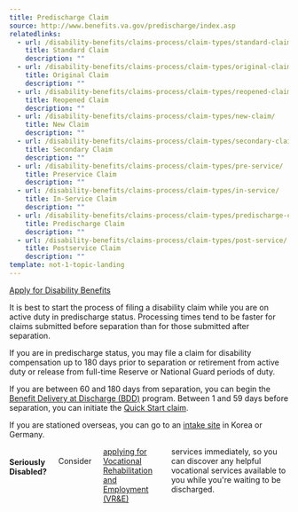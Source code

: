 ```yaml
---
title: Predischarge Claim
source: http://www.benefits.va.gov/predischarge/index.asp
relatedlinks:
  - url: /disability-benefits/claims-process/claim-types/standard-claim/
    title: Standard Claim
    description: ""
  - url: /disability-benefits/claims-process/claim-types/original-claim/
    title: Original Claim
    description: ""
  - url: /disability-benefits/claims-process/claim-types/reopened-claim/
    title: Reopened Claim
    description: ""
  - url: /disability-benefits/claims-process/claim-types/new-claim/
    title: New Claim
    description: ""
  - url: /disability-benefits/claims-process/claim-types/secondary-claim/
    title: Secondary Claim
    description: ""
  - url: /disability-benefits/claims-process/claim-types/pre-service/
    title: Preservice Claim
    description: ""
  - url: /disability-benefits/claims-process/claim-types/in-service/
    title: In-Service Claim
    description: ""
  - url: /disability-benefits/claims-process/claim-types/predischarge-claim/
    title: Predischarge Claim
    description: ""
  - url: /disability-benefits/claims-process/claim-types/post-service/
    title: Postservice Claim
    description: ""
template: not-1-topic-landing
---
```


<div class="main" role="main" markdown="0">

<div class="action-bar">
  <div class="row">
    <div class="small-12 columns">
      <a class="usa-button-primary va-button-primary" href="/disability-benefits/apply-for-benefits/">Apply for Disability Benefits</a>
    </div>
  </div>
</div>

<div class="section one" markdown="0">
<div class="primary" markdown="0">
<div class="row" markdown="0">
<div class="small-12 columns usa-content" markdown="1">


<div markdown="1">

It is best to start the process of filing a disability claim while you are on active duty in predischarge status. Processing times tend to be faster for claims submitted before separation than for those submitted after separation. 

If you are in predischarge status, you may file a claim for disability compensation up to 180 days prior to separation or retirement from active duty or release from full-time Reserve or National Guard periods of duty.

If you are between 60 and 180 days from separation, you can begin the [Benefit Delivery at Discharge (BDD)](/disability-benefits/claims-process/claim-types/predischarge-claim/bdd/index.html) program. Between 1 and 59 days before separation, you can initiate the [Quick Start claim](/disability-benefits/claims-process/claim-types/predischarge-claim/quick-start/index.html).

If you are stationed overseas, you can go to an [intake site](/disability-benefits/claims-process/claim-types/predischarge-claim/overseas/index.html) in Korea or Germany.

</div>
</div>

<div class="small-12 medium-4 columns" markdown="0">

<h4 class="highlight">Seriously Disabled?</h4>
<br>
Consider <a href="/vre/apply-vre/">applying for Vocational Rehabilitation and Employment (VR&amp;E)</a> services immediately, so you can discover any helpful vocational services available to you while you're waiting to be discharged.

</div>
</div>
</div>
